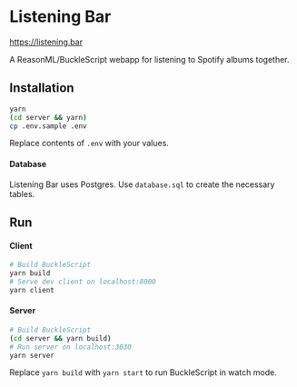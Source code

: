 # Listening Bar

https://listening.bar

A ReasonML/BuckleScript webapp for listening to Spotify albums together.

## Installation

```sh
yarn
(cd server && yarn)
cp .env.sample .env
```

Replace contents of `.env` with your values.

#### Database

Listening Bar uses Postgres. Use `database.sql` to create the necessary tables.

## Run

#### Client

```sh
# Build BuckleScript
yarn build
# Serve dev client on localhost:8000
yarn client
```

#### Server

```sh
# Build BuckleScript
(cd server && yarn build)
# Run server on localhost:3030
yarn server
```

Replace `yarn build` with `yarn start` to run BuckleScript in watch mode.
